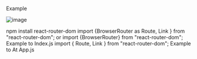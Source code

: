 Example

![image](https://imgur.com/6zKNPn2.jpg)

npm install react-router-dom
import {BrowserRouter as Route, Link } from "react-router-dom";
or
import {BrowserRouter} from "react-router-dom"; Example to Index.js
import { Route, Link } from "react-router-dom"; Example to At App.js
